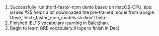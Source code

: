 1. Successfully run the tf-faster-rcnn demo based on macOS-CPU.
    tips:
         issues #25 helps a lot
         downloaded the pre-trained model from Google Drive, fetch_faster_rcnn_models.sh didn't help.
2. Finished IELTS vocabulary learning in Baicizhan.
3. Begin to learn GRE vocabulary.(Hope to finish in Dec)
